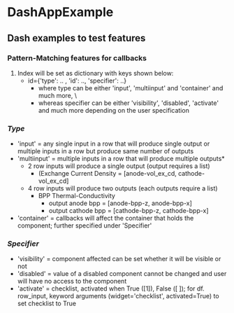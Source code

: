 # DashAppExample
## Dash examples to test features

### Pattern-Matching features for callbacks
  1. Index will be set as dictionary with keys shown below: 
     - id={'type': .. , 'id': .., 'specifier': ..} 
        - where type can be either 'input', 'multiinput' and 'container' and much 
           more, \
        - whereas specifier can be either 'visibility', 'disabled', 'activate' and 
           much more depending on the user specification 
       
### *Type*
  - 'input' = any single input in a row that will produce single output or 
    multiple inputs in a row but produce same number of outputs
  - 'multiinput' = multiple inputs in a row that will produce multiple outputs*
    - 2 row inputs will produce a single output (output requires a list)
      - (Exchange Current Density = [anode-vol_ex_cd, cathode-vol_ex_cd]
    - 4 row inputs will produce two outputs (each outputs require a list)
      - BPP Thermal-Conductivity 
        - output anode bpp = [anode-bpp-z, anode-bpp-x]
        - output cathode bpp = [cathode-bpp-z, cathode-bpp-x]
  - 'container' = callbacks will affect the container that holds the 
    component; further specified under 'Specifier'
        
### *Specifier*
- 'visibility' = component affected can be set whether it will be visible or not
- 'disabled' = value of a disabled component cannot be changed and user will 
  have no access to the component
- 'activate' = checklist, activated when True ([1]), False ([ ]); for df.
  row_input, keyword arguments (widget='checklist', activated=True) to set 
  checklist to True
   
   


